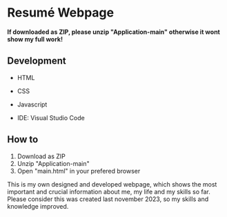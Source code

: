# Resumé Webpage
**If downloaded as ZIP, please unzip "Application-main" otherwise it wont show my full work!**


## Development

- HTML
- CSS
- Javascript

- IDE: Visual Studio Code

## How to 

1. Download as ZIP
2. Unzip "Application-main"
3. Open "main.html" in your prefered browser
   



This is my own designed and developed webpage, which shows the most important and crucial information about me, my life and my skills so far.
Please consider this was created last november 2023, so my skills and knowledge improved. 

